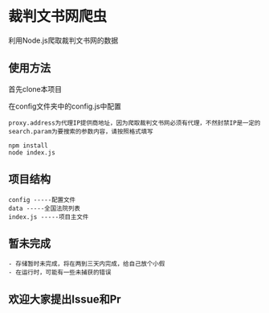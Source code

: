 # 裁判文书网爬虫

利用Node.js爬取裁判文书网的数据

## 使用方法
首先clone本项目

在config文件夹中的config.js中配置

```
proxy.address为代理IP提供商地址，因为爬取裁判文书网必须有代理，不然封禁IP是一定的
search.param为要搜索的参数内容，请按照格式填写
```


```
npm install 
node index.js
```
## 项目结构

    config -----配置文件
    data -----全国法院列表
    index.js -----项目主文件

## 暂未完成
    - 存储暂时未完成，将在两到三天内完成，给自己放个小假
    - 在运行时，可能有一些未捕获的错误

## 欢迎大家提出Issue和Pr